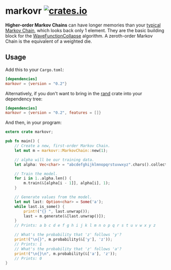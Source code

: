 # markovr [![crates.io](https://img.shields.io/crates/v/markovr.svg)](https://crates.io/crates/markovr)

**Higher-order Markov Chains** can have longer memories than your [typical Markov Chain](https://en.wikipedia.org/wiki/Markov_chain), which looks back only 1 element. They are the basic building block for the [WaveFunctionCollapse](https://github.com/mxgmn/WaveFunctionCollapse) algorithm. A zeroth-order Markov Chain is the equivalent of a weighted die.

## Usage

Add this to your `Cargo.toml`:

```toml
[dependencies]
markovr = {version = "0.2"}
```

Alternatively, if you don't want to bring in the [rand](https://crates.io/crates/rand) crate into your dependency tree:

```toml
[dependencies]
markovr = {version = "0.2", features = []}
```

And then, in your program:

```rust
extern crate markovr;

pub fn main() {
    // Create a new, first-order Markov Chain.
    let mut m = markovr::MarkovChain::new(1);

    // alpha will be our training data.
    let alpha: Vec<char> = "abcdefghijklmnopqrstuvwxyz".chars().collect();

    // Train the model.
    for i in 1..alpha.len() {
        m.train(&[alpha[i - 1]], alpha[i], 1);
    }

    // Generate values from the model.
    let mut last: Option<char> = Some('a');
    while last.is_some() {
        print!("{} ", last.unwrap());
        last = m.generate(&[last.unwrap()]);
    }
    // Prints: a b c d e f g h i j k l m n o p q r s t u v w x y z

    // What's the probability that 'z' follows 'y'?
    print!("\n{}", m.probability(&['y'], 'z'));
    // Prints: 1
    // What's the probability that 'z' follows 'a'?
    print!("\n{}\n", m.probability(&['a'], 'z'));
    // Prints: 0
}
```
